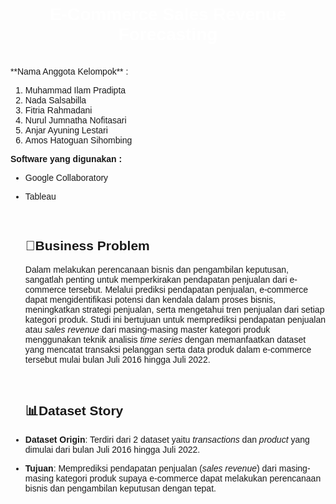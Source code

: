 <div style="font-family: Arial, sans-serif;">
    <h1 style="text-align: center; color: #FFFFFF;"></i>E-Commerce Sales Revenue Forecasting</h1>
    <br>
    **Nama Anggota Kelompok** :


1.   Muhammad Ilam Pradipta
2.   Nada Salsabilla
3.   Fitria Rahmadani
4.   Nurul Jumnatha Nofitasari
5.   Anjar Ayuning Lestari
6.   Amos Hatoguan Sihombing

**Software yang digunakan :**


*   Google Collaboratory
*   Tableau




    <br>
    <h2>🏪Business Problem</h2>
    <p>Dalam melakukan perencanaan bisnis dan pengambilan keputusan, sangatlah penting untuk memperkirakan pendapatan penjualan dari e-commerce tersebut. Melalui prediksi pendapatan penjualan, e-commerce dapat mengidentifikasi potensi dan kendala dalam proses bisnis, meningkatkan strategi penjualan, serta mengetahui tren penjualan dari setiap kategori produk. Studi ini bertujuan untuk memprediksi pendapatan penjualan atau <i>sales revenue</i> dari masing-masing master kategori produk menggunakan teknik analisis <i>time series</i> dengan memanfaatkan dataset yang mencatat transaksi pelanggan serta data produk dalam e-commerce tersebut mulai bulan Juli 2016 hingga Juli 2022.</p>
    <br>
    <h2>📊Dataset Story</h2>

  *   **Dataset Origin**: Terdiri dari 2 dataset yaitu *transactions* dan *product* yang dimulai dari bulan Juli 2016 hingga Juli 2022.
  *   **Tujuan**: Memprediksi pendapatan penjualan (*sales revenue*) dari masing-masing kategori produk supaya e-commerce dapat melakukan perencanaan bisnis dan pengambilan keputusan dengan tepat.

    

</div>
